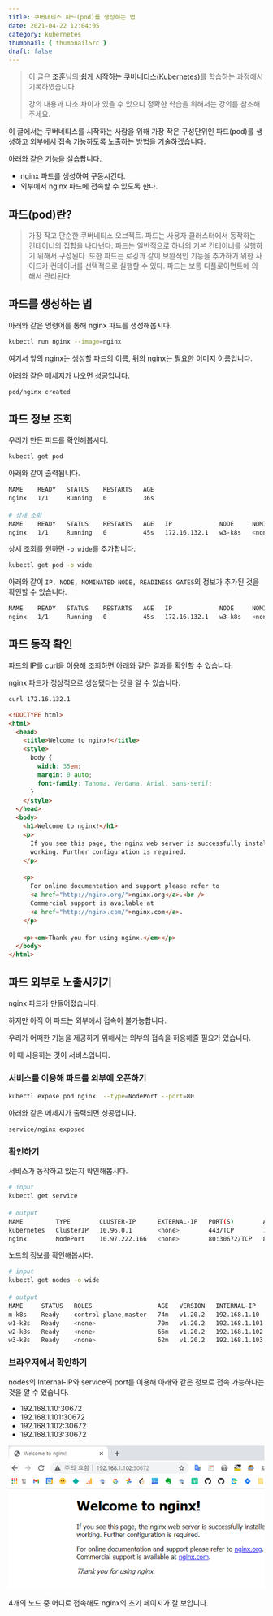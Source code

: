 ```yaml
---
title: 쿠버네티스 파드(pod)를 생성하는 법
date: 2021-04-22 12:04:05
category: kubernetes
thumbnail: { thumbnailSrc }
draft: false
---
```


> 이 글은 [조훈](https://www.inflearn.com/users/@kubernetes)님의 [쉽게 시작하는 쿠버네티스(Kubernetes)](https://www.inflearn.com/course/%EC%BF%A0%EB%B2%84%EB%84%A4%ED%8B%B0%EC%8A%A4-%EC%89%BD%EA%B2%8C%EC%8B%9C%EC%9E%91/dashboard)를 학습하는 과정에서 기록하였습니다.
>
> 강의 내용과 다소 차이가 있을 수 있으니 정확한 학습을 위해서는 강의를 참조해주세요.

이 글에서는 쿠버네티스를 시작하는 사람을 위해 가장 작은 구성단위인 파드(pod)를 생성하고 외부에서 접속 가능하도록 노출하는 방법을 기술하겠습니다.

아래와 같은 기능을 실습합니다.

- nginx 파드를 생성하여 구동시킨다.
- 외부에서 nginx 파드에 접속할 수 있도록 한다.

## 파드(pod)란?

> 가장 작고 단순한 쿠버네티스 오브젝트. 파드는 사용자 클러스터에서 동작하는 컨테이너의 집합을 나타낸다.
> 파드는 일반적으로 하나의 기본 컨테이너를 실행하기 위해서 구성된다. 또한 파드는 로깅과 같이 보완적인 기능을 추가하기 위한 사이드카 컨테이너를 선택적으로 실행할 수 있다. 파드는 보통 디플로이먼트에 의해서 관리된다.

## 파드를 생성하는 법

아래와 같은 명령어를 통해 nginx 파드를 생성해봅시다.

```bash
kubectl run nginx --image=nginx
```

여기서 앞의 nginx는 생성할 파드의 이름, 뒤의 nginx는 필요한 이미지 이름입니다.

아래와 같은 메세지가 나오면 성공입니다.

```bash
pod/nginx created
```

## 파드 정보 조회

우리가 만든 파드를 확인해봅시다.

```bash
kubectl get pod
```

아래와 같이 출력됩니다.

```bash
NAME    READY   STATUS    RESTARTS   AGE
nginx   1/1     Running   0          36s

# 상세 조회
NAME    READY   STATUS    RESTARTS   AGE   IP             NODE     NOMINATED NODE   READINESS GATES
nginx   1/1     Running   0          45s   172.16.132.1   w3-k8s   <none>           <none>
```

상세 조회를 원하면 `-o wide`를 추가합니다.

```bash
kubectl get pod -o wide
```

아래와 같이 `IP, NODE, NOMINATED NODE, READINESS GATES`의 정보가 추가된 것을 확인할 수 있습니다.

```bash
NAME    READY   STATUS    RESTARTS   AGE   IP             NODE     NOMINATED NODE   READINESS GATES
nginx   1/1     Running   0          45s   172.16.132.1   w3-k8s   <none>           <none>
```

## 파드 동작 확인

파드의 IP를 curl을 이용해 조회하면 아래와 같은 결과를 확인할 수 있습니다.

nginx 파드가 정상적으로 생성됐다는 것을 알 수 있습니다.

```bash
curl 172.16.132.1
```

```html
<!DOCTYPE html>
<html>
  <head>
    <title>Welcome to nginx!</title>
    <style>
      body {
        width: 35em;
        margin: 0 auto;
        font-family: Tahoma, Verdana, Arial, sans-serif;
      }
    </style>
  </head>
  <body>
    <h1>Welcome to nginx!</h1>
    <p>
      If you see this page, the nginx web server is successfully installed and
      working. Further configuration is required.
    </p>

    <p>
      For online documentation and support please refer to
      <a href="http://nginx.org/">nginx.org</a>.<br />
      Commercial support is available at
      <a href="http://nginx.com/">nginx.com</a>.
    </p>

    <p><em>Thank you for using nginx.</em></p>
  </body>
</html>
```

## 파드 외부로 노출시키기

nginx 파드가 만들어졌습니다.

하지만 아직 이 파드는 외부에서 접속이 불가능합니다.

우리가 어떠한 기능을 제공하기 위해서는 외부의 접속을 허용해줄 필요가 있습니다.

이 때 사용하는 것이 서비스입니다.

### 서비스를 이용해 파드를 외부에 오픈하기

```bash
kubectl expose pod nginx  --type=NodePort --port=80
```

아래와 같은 메세지가 출력되면 성공입니다.

```bash
service/nginx exposed
```

### 확인하기

서비스가 동작하고 있는지 확인해봅시다.

```bash
# input
kubectl get service

# output
NAME         TYPE        CLUSTER-IP      EXTERNAL-IP   PORT(S)        AGE
kubernetes   ClusterIP   10.96.0.1       <none>        443/TCP        72m
nginx        NodePort    10.97.222.166   <none>        80:30672/TCP   89s
```

노드의 정보를 확인해봅시다.

```bash
# input
kubectl get nodes -o wide

# output
NAME     STATUS   ROLES                  AGE   VERSION   INTERNAL-IP     EXTERNAL-IP   OS-IMAGE                KERNEL-VERSION                CONTAINER-RUNTIME
m-k8s    Ready    control-plane,master   74m   v1.20.2   192.168.1.10    <none>        CentOS Linux 7 (Core)   3.10.0-1127.19.1.el7.x86_64   docker://19.3.14
w1-k8s   Ready    <none>                 70m   v1.20.2   192.168.1.101   <none>        CentOS Linux 7 (Core)   3.10.0-1127.19.1.el7.x86_64   docker://19.3.14
w2-k8s   Ready    <none>                 66m   v1.20.2   192.168.1.102   <none>        CentOS Linux 7 (Core)   3.10.0-1127.19.1.el7.x86_64   docker://19.3.14
w3-k8s   Ready    <none>                 62m   v1.20.2   192.168.1.103   <none>        CentOS Linux 7 (Core)   3.10.0-1127.19.1.el7.x86_64   docker://19.3.14
```

### 브라우저에서 확인하기

nodes의 Internal-IP와 service의 port를 이용해 아래와 같은 정보로 접속 가능하다는 것을 알 수 있습니다.

- 192.168.1.10:30672
- 192.168.1.101:30672
- 192.168.1.102:30672
- 192.168.1.103:30672

![picture 1](images/2021-04-22/293e223477b64b4a1824567ee6df90868dd8674fa6454d5e7b02f1e2295c139b.png)

4개의 노드 중 어디로 접속해도 nginx의 초기 페이지가 잘 보입니다.
